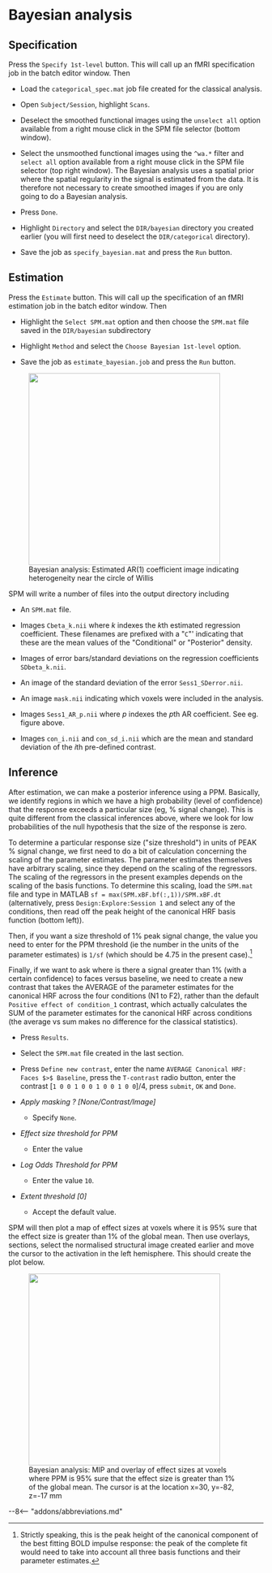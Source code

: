 # Bayesian analysis

## Specification

Press the `Specify 1st-level` button. This
will call up an fMRI specification job in the batch editor window. Then

- Load the `categorical_spec.mat` job file created for the classical
  analysis.

- Open `Subject/Session`, highlight `Scans`.

- Deselect the smoothed functional images using the `unselect all`
  option available from a right mouse click in the SPM file selector
  (bottom window).

- Select the unsmoothed functional images using the `^wa.*` filter and
  `select all` option available from a right mouse click in the SPM file
  selector (top right window). The Bayesian analysis uses a spatial
  prior where the spatial regularity in the signal is estimated from the
  data. It is therefore not necessary to create smoothed images if you
  are only going to do a Bayesian analysis.

- Press `Done`.

- Highlight `Directory` and select the `DIR/bayesian` directory you
  created earlier (you will first need to deselect the `DIR/categorical`
  directory).

- Save the job as `specify_bayesian.mat` and press the `Run` button.

## Estimation

Press the `Estimate` button. This will call
up the specification of an fMRI estimation job in the batch editor
window. Then

- Highlight the `Select SPM.mat` option and then choose the `SPM.mat`
  file saved in the `DIR/bayesian` subdirectory

- Highlight `Method` and select the `Choose Bayesian 1st-level` option.

- Save the job as `estimate_bayesian.job` and press the `Run` button.

<figure>
<div class="center">
<img src="../../../assets/figures/manual/faces/face_ar1.png" style="width:100mm" />
</div>
<figcaption>Bayesian analysis: Estimated AR(1) coefficient image
indicating heterogeneity near the circle of Willis </figcaption>
</figure>

SPM will write a number of files into the output directory including

- An `SPM.mat` file.

- Images `Cbeta_k.nii` where $k$ indexes the $k$th estimated regression
  coefficient. These filenames are prefixed with a "`C`"' indicating
  that these are the mean values of the "Conditional" or "Posterior"
  density.

- Images of error bars/standard deviations on the regression
  coefficients `SDbeta_k.nii`.

- An image of the standard deviation of the error `Sess1_SDerror.nii`.

- An image `mask.nii` indicating which voxels were included in the
  analysis.

- Images `Sess1_AR_p.nii` where $p$ indexes the $p$th AR coefficient.
  See eg. figure above.

- Images `con_i.nii` and `con_sd_i.nii` which are the mean and standard
  deviation of the $i$th pre-defined contrast.

## Inference

After estimation, we can make a posterior inference using a PPM.
Basically, we identify regions in which we have a high probability
(level of confidence) that the response exceeds a particular size (eg, %
signal change). This is quite different from the classical inferences
above, where we look for low probabilities of the null hypothesis that
the size of the response is zero.

To determine a particular response size ("size threshold") in units of
PEAK % signal change, we first need to do a bit of calculation
concerning the scaling of the parameter estimates. The parameter
estimates themselves have arbitrary scaling, since they depend on the
scaling of the regressors. The scaling of the regressors in the present
examples depends on the scaling of the basis functions. To determine
this scaling, load the `SPM.mat` file and type in MATLAB
`sf = max(SPM.xBF.bf(:,1))/SPM.xBF.dt` (alternatively, press
`Design:Explore:Session 1` and select any of the conditions, then read
off the peak height of the canonical HRF basis function (bottom left)).

Then, if you want a size threshold of 1% peak signal change, the value
you need to enter for the PPM threshold (ie the number in the units of
the parameter estimates) is `1/sf` (which should be 4.75 in the present
case).[^10]

Finally, if we want to ask where is there a signal greater than 1% (with
a certain confidence) to faces versus baseline, we need to create a new
contrast that takes the AVERAGE of the parameter estimates for the
canonical HRF across the four conditions (N1 to F2), rather than the
default `Positive effect of condition_1` contrast, which actually
calculates the SUM of the parameter estimates for the canonical HRF
across conditions (the average vs sum makes no difference for the
classical statistics).

- Press `Results`.

- Select the `SPM.mat` file created in the last section.

- Press `Define new contrast`, enter the name `AVERAGE Canonical HRF:
  Faces $>$ Baseline`, press the `T-contrast` radio button, enter the
  contrast \[`1 0 0 1 0 0 1 0 0 1 0 0`\]/4, press `submit`, `OK` and
  `Done`.

- *Apply masking ? \[None/Contrast/Image\]*

  * Specify `None`.

- *Effect size threshold for PPM*

  * Enter the value

- *Log Odds Threshold for PPM*

  * Enter the value `10`.

- *Extent threshold \[0\]*

  * Accept the default value.

SPM will then plot a map of effect sizes at voxels where it is 95% sure
that the effect size is greater than 1% of the global mean. Then use
overlays, sections, select the normalised structural image created
earlier and move the cursor to the activation in the left hemisphere.
This should create the plot below.

<figure>
<div class="center">
<img src="../../../assets/figures/manual/faces/face_bayes.png" style="width:100mm" />
</div>
<figcaption>Bayesian analysis: MIP and overlay of effect sizes at
voxels where PPM is 95% sure that the effect size is greater than 1% of
the global mean. The cursor is at the location x=30, y=-82, z=-17 mm</figcaption>
</figure>

[^1]: Face Repetition dataset:
    <http://www.fil.ion.ucl.ac.uk/spm/data/face_rep/>

[^2]: Segmentation can sometimes fail if the source (structural) image
    is not close in orientation to the MNI templates. It is generally
    advisable to manually orient the structural to match the template
    (ie MNI space) as close as possible by using the "Display" button,
    adjusting x/y/z/pitch/roll/yaw, and then pressing the "Reorient"
    button.

[^3]: This step is not strictly necessary. It will write images out at a
    resolution closer to that at which they were acquired. This will
    speed up subsequent analysis and is necessary, for example, to make
    Bayesian fMRI analysis computationally efficient.

[^4]: Beginners may wish to skip this step, and instead just superimpose
    functional activations on an "canonical structural image".

[^5]: The smoothing step is unnecessary if you are only interested in
    Bayesian analysis of your functional data.

[^6]: Unlike previous analyses of these data in SPM99 and SPM2, we will
    not bother with extra event-types for the (rare) error trials.

[^7]: It is also possible to enter information about all of the
    conditions in one go. This requires much less button pressing and
    can be implemented by highlighting the "Multiple conditions" option
    and then selecting the `all-conditions.mat` file, which is also
    provided on the webpage.

[^8]: It is also possible to enter regressors one by one by highlighting
    "Regressors" and selecting "New Regressor" for each one. Here, we
    benefit from the fact that the realignment stage produced a text
    file with the correct number of rows (351) and columns (6) for SPM
    to add 6 regressors to model (linear) rigid-body movement effects.

[^9]: The order of naming these factors is important - the factor to be
    specified first is the one that "changes slowest" ie. as we go
    through the list of conditions N1, N2, F1, F2 the factor
    "repetition" changes every condition and the factor "fame" changes
    every other condition. So "Fam" changes slowest and is entered
    first.

[^10]: Strictly speaking, this is the peak height of the canonical
    component of the best fitting BOLD impulse response: the peak of the
    complete fit would need to take into account all three basis
    functions and their parameter estimates.

--8<-- "addons/abbreviations.md"